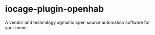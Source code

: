 # iocage-plugin-openhab

A vendor and technology agnostic open source automation software for your home.